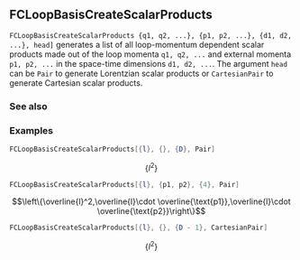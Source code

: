 ## FCLoopBasisCreateScalarProducts

`FCLoopBasisCreateScalarProducts {q1, q2, ...}, {p1, p2, ...}, {d1, d2, ...}, head]` generates a list of all loop-momentum dependent scalar products made out of the loop momenta `q1, q2, ...` and external momenta `p1, p2, ...` in the space-time dimensions `d1, d2, ...`. The argument `head` can be `Pair` to generate Lorentzian scalar products or `CartesianPair` to generate Cartesian scalar products.

### See also

### Examples

```mathematica
FCLoopBasisCreateScalarProducts[{l}, {}, {D}, Pair]
```

$$\left\{l^2\right\}$$

```mathematica
FCLoopBasisCreateScalarProducts[{l}, {p1, p2}, {4}, Pair]
```

$$\left\{\overline{l}^2,\overline{l}\cdot \overline{\text{p1}},\overline{l}\cdot \overline{\text{p2}}\right\}$$

```mathematica
FCLoopBasisCreateScalarProducts[{l}, {}, {D - 1}, CartesianPair]
```

$$\left\{l^2\right\}$$